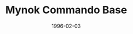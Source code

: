 ---
mission_id: mynokbse
slug: "mynok-commando-base"
editorsChoice:
title: "Mynok Commando Base"
authors: 
    - "Douglas E. Haynes"
date: 1996-02-03
filename: "/missions/mynokbse.zip"
description: "Retrieve the Spectra System Map plans."
cover:
levelReplaced:	SECBASE
difficulty: no
bm:	no
fme: no
wax: yes
three_do: no
voc: no
gmd: no
vue: no
lfd: no
base: "New level from scratch" 
editors: "DFUSE"

---